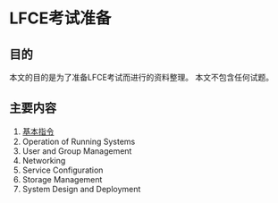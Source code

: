 # LFCE考试准备

## 目的
本文的目的是为了准备LFCE考试而进行的资料整理。 本文不包含任何试题。

## 主要内容
1. [基本指令](01-essential-commands.md)
2. Operation of Running Systems
3. User and Group Management
4. Networking
5. Service Configuration
6. Storage Management
7. System Design and Deployment
